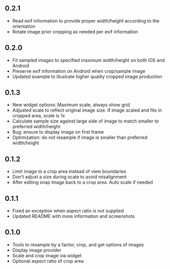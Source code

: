 ## 0.2.1

* Read exif information to provide proper width/height according to the orientation
* Rotate image prior cropping as needed per exif information

## 0.2.0

* Fit sampled images to specified maximum width/height on both iOS and Android
* Preserve exif information on Android when crop/sample image
* Updated example to illustrate higher quality cropped image production

## 0.1.3

* New widget options: Maximum scale, always show grid
* Adjusted scale to reflect original image size. If image scaled and fits in cropped area, scale is 1x
* Calculate sample size against large side of image to match smaller to preferred width/height
* Bug: ensure to display image on first frame
* Optimization: do not resample if image is smaller than preferred width/height

## 0.1.2

* Limit image to a crop area instead of view boundaries
* Don't adjust a size during scale to avoid misalignment
* After editing snap image back to a crop area. Auto scale if needed

## 0.1.1

* Fixed an exception when aspect ratio is not supplied
* Updated README with more information and screenshots

## 0.1.0

* Tools to resample by a factor, crop, and get options of images
* Display image provider
* Scale and crop image via widget
* Optional aspect ratio of crop area
